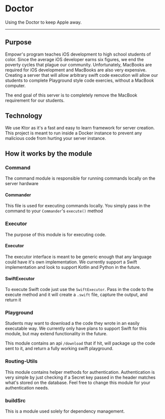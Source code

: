 # Doctor
Using the Doctor to keep Apple away.
___
## Purpose
Empowr's program teaches iOS development to high school students of color.
Since the average iOS developer earns six figures, we end the poverty cycles that plague our community.
Unfortunately, MacBooks are required for iOS development and MacBooks are also very expensive.
Creating a server that will allow arbitrary swift code execution will allow our students to complete Playground style code exercies,
without a MacBook computer.

The end goal of this server is to completely remove the MacBook requirement for our students.

## Technology
We use Ktor as it's a fast and easy to learn framework for server creation. This project is meant to run inside
a Docker instance to prevent any malicious code from hurting your server instance.

## How it works by the module

### Command
The command module is responsible for running commands locally on the server hardware

#### Commander
This file is used for executing commands locally. You simply pass in the command
to your `Commander`'s `execute()` method

### Executor
The purpose of this module is for executing code.

#### Executor
The executor interface is meant to be generic enough that any language could have it's own implementation.
We currently support a Swift implementation and look to support Kotlin and Python in the future.

#### SwiftExecutor
To execute Swift code just use the `SwiftExecutor`. Pass in the code to the execute method and it will create a `.swift`
file, capture the output, and return it

### Playground
Students may want to download a the code they wrote in an easily executable way.
We currently only have plans to support Swift for this module, but may extend functionality in the future.

This module contains an api `/download` that if hit, will package up the code sent to it, and return a fully working swift playground.

### Routing-Utils
This module contains helper methods for authentication. Authentication is very simple by just checking if a Secret key 
passed in the header matches what's stored on the database. Feel free to change this module for your authentication needs.

### buildSrc
This is a module used solely for dependency management.